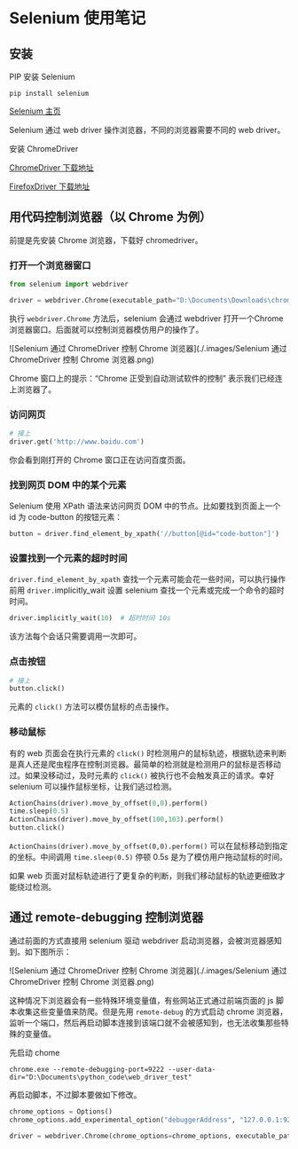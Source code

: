 # Selenium 使用笔记

## 安装

PIP 安装 Selenium

```shell
pip install selenium
```

[Selenium 主页](https://www.seleniumhq.org/)

Selenium 通过 web driver 操作浏览器，不同的浏览器需要不同的 web driver。

安装 ChromeDriver

[ChromeDriver 下载地址]( http://chromedriver.storage.googleapis.com/index.html )

[FirefoxDriver 下载地址](https://github.com/mozilla/geckodriver/releases/)

## 用代码控制浏览器（以 Chrome 为例）

前提是先安装 Chrome 浏览器，下载好 chromedriver。

### 打开一个浏览器窗口

```python
from selenium import webdriver

driver = webdriver.Chrome(executable_path="D:\Documents\Downloads\chromedriver.exe")
```

执行 `webdriver.Chrome` 方法后，selenium 会通过 webdriver 打开一个Chrome 浏览器窗口。后面就可以控制浏览器模仿用户的操作了。

![Selenium 通过 ChromeDriver 控制 Chrome 浏览器](./.images/Selenium 通过ChromeDriver 控制 Chrome 浏览器.png)

Chrome 窗口上的提示：“Chrome 正受到自动测试软件的控制” 表示我们已经连上浏览器了。

### 访问网页

```python
# 接上
driver.get('http://www.baidu.com')
```

你会看到刚打开的 Chrome 窗口正在访问百度页面。

### 找到网页 DOM 中的某个元素

Selenium 使用 XPath 语法来访问网页 DOM 中的节点。比如要找到页面上一个 id 为 code-button 的按钮元素：

```python
button = driver.find_element_by_xpath('//button[@id="code-button"]')
```

### 设置找到一个元素的超时时间

`driver.find_element_by_xpath` 查找一个元素可能会花一些时间，可以执行操作前用 `driver.`implicitly_wait 设置 selenium 查找一个元素或完成一个命令的超时时间。

```python
driver.implicitly_wait(10)  # 超时时间 10s
```

该方法每个会话只需要调用一次即可。

### 点击按钮

```python
# 接上
button.click()
```

元素的 `click()` 方法可以模仿鼠标的点击操作。

### 移动鼠标

有的 web 页面会在执行元素的 `click()` 时检测用户的鼠标轨迹，根据轨迹来判断是真人还是爬虫程序在控制浏览器。最简单的检测就是检测用户的鼠标是否移动过。如果没移动过，及时元素的 `click()` 被执行也不会触发真正的请求。幸好 selenium 可以操作鼠标坐标，让我们逃过检测。

```python
ActionChains(driver).move_by_offset(0,0).perform()
time.sleep(0.5)
ActionChains(driver).move_by_offset(100,103).perform()
button.click()
```

`ActionChains(driver).move_by_offset(0,0).perform()` 可以在鼠标移动到指定的坐标。中间调用 `time.sleep(0.5)` 停顿 0.5s 是为了模仿用户拖动鼠标的时间。

如果 web 页面对鼠标轨迹进行了更复杂的判断，则我们移动鼠标的轨迹更细致才能绕过检测。

## 通过 remote-debugging 控制浏览器

通过前面的方式直接用 selenium 驱动 webdriver 启动浏览器，会被浏览器感知到。如下图所示：

![Selenium 通过 ChromeDriver 控制 Chrome 浏览器](./.images/Selenium 通过ChromeDriver 控制 Chrome 浏览器.png)

这种情况下浏览器会有一些特殊环境变量值，有些网站正式通过前端页面的 js 脚本收集这些变量值来防爬。但是先用 `remote-debug` 的方式启动 chrome 浏览器，监听一个端口，然后再启动脚本连接到该端口就不会被感知到，也无法收集那些特殊的变量值。

先启动 chome

```shell
chrome.exe --remote-debugging-port=9222 --user-data-dir="D:\Documents\python_code\web_driver_test"
```

再启动脚本，不过脚本要做如下修改。

```python
chrome_options = Options()
chrome_options.add_experimental_option("debuggerAddress", "127.0.0.1:9222")

driver = webdriver.Chrome(chrome_options=chrome_options, executable_path="D:\Documents\Downloads\chromedriver.exe")

```

